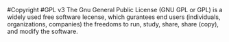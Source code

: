 #Copyright
#GPL v3
The Gnu General Public License (GNU GPL or GPL) is a widely used free software lecense, which gurantees end users (individuals, organizations, companies) the freedoms to run, study, share, share (copy), and modify the software.